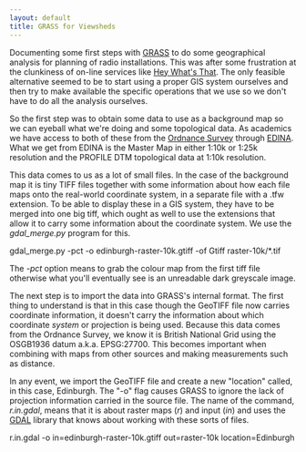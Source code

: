 ```yaml
---
layout: default
title: GRASS for Viewsheds
---
```


Documenting some first steps with [GRASS] to do some geographical
analysis for planning of radio installations. This was after some
frustration at the clunkiness of on-line services like [Hey What's
That]. The only feasible alternative seemed to be to start using a
proper GIS system ourselves and then try to make available the 
specific operations that we use so we don't have to do all the
analysis ourselves.

[GRASS]: http://grass.osgeo.org/
[Hey What's That]: http://www.heywhatsthat.com/

So the first step was to obtain some data to use as a background map
so we can eyeball what we're doing and some topological data. As
academics we have access to both of these from the [Ordnance Survey]
through [EDINA]. What we get from EDINA is the Master Map in
either 1:10k or 1:25k resolution and the PROFILE DTM topological data 
at 1:10k resolution.

[Ordnance Survey]: http://www.ordnancesurvey.co.uk/
[EDINA]: http://edina.ac.uk/

This data comes to us as a lot of small files. In the case of the
background map it is tiny TIFF files together with some information
about how each file maps onto the real-world coordinate system, in a
separate file with a .tfw extension. To be able to display these in a
GIS system, they have to be merged into one big tiff, which ought as
well to use the extensions that allow it to carry some information
about the coordinate system. We use the *gdal_merge.py* program for
this. 

  gdal_merge.py -pct -o edinburgh-raster-10k.gtiff -of Gtiff raster-10k/*.tif

The *-pct* option means to grab the colour map from the first tiff
file otherwise what you'll eventually see is an unreadable dark
greyscale image.

The next step is to import the data into GRASS's internal format. The
first thing to understand is that in this case though the GeoTIFF file
now carries coordinate information, it doesn't carry the information
about which coordinate *system* or projection is being used. Because
this data comes from the Ordnance Survey, we know it is British
National Grid using the OSGB1936 datum a.k.a. EPSG:27700. This becomes
important when combining with maps from other sources and making
measurements such as distance.

In any event, we import the GeoTIFF file and create a new "location"
called, in this case, Edinburgh. The "-o" flag causes GRASS to ignore
the lack of projection information carried in the source file. The
name of the command, *r.in.gdal*, means that it is about raster maps
(*r*) and input (*in*) and uses the [GDAL] library that knows about
working with these sorts of files.

  r.in.gdal -o in=edinburgh-raster-10k.gtiff out=raster-10k location=Edinburgh

[GDAL]: http://trac.osgeo.org/gdal

